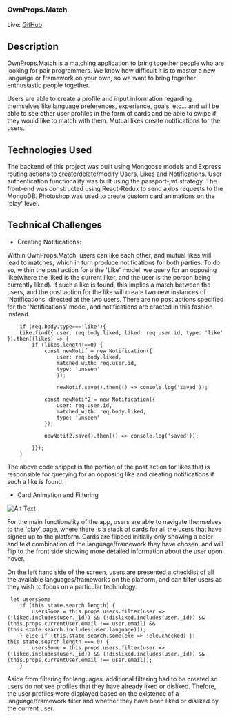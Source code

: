 ### OwnProps.Match

Live: [GitHub](https://aa-ownpropsdotmatch.herokuapp.com)

## Description

OwnProps.Match is a matching application to bring together people who are looking for pair programmers. We know how difficult it is to master a new language or framework on your own, so we want to bring together enthusiastic people together.

Users are able to create a profile and input information regarding themselves like language preferences, experience, goals, etc... and will be able to see other user profiles in the form of cards and be able to swipe if they would like to match with them. Mutual likes create notifications for the users.

## Technologies Used

The backend of this project was built using Mongoose models and Express routing actions to create/delete/modify Users, Likes and Notifications. User authentication functionality was built using the passport-jwt strategy.
The front-end was constructed using React-Redux to send axios requests to the MongoDB.
Photoshop was used to create custom card animations on the 'play' level.

## Technical Challenges

* Creating Notifications:

Within OwnProps.Match, users can like each other, and mutual likes will lead to matches, which in turn produce notifications for both parties. To do so, within the post action for a the 'Like' model, we query for an opposing like(where the liked is the current liker, and the user is the person being currently liked). If such a like is found, this implies a match between the users, and the post action for the like will create two new instances of 'Notifications' directed at the two users. There are no post actions specified for the 'Notifications' model, and notifications are craeted in this fashion instead.

```
    if (req.body.type==='like'){
    Like.find({ user: req.body.liked, liked: req.user.id, type: 'like' }).then((likes) => {
        if (likes.length!==0) {
            const newNotif = new Notification({ 
                user: req.body.liked,
                matched_with: req.user.id,
                type: 'unseen'
                });

                newNotif.save().then(() => console.log('saved'));

            const newNotif2 = new Notification({
                user: req.user.id,
                matched_with: req.body.liked,
                type: 'unseen'
            });

            newNotif2.save().then(() => console.log('saved'));

        }});
    }
```

The above code snippet is the portion of the post action for likes that is responsible for querying for an opposing like and creating notifications if such a like is found.

* Card Animation and Filtering





![Alt Text](https://media.giphy.com/media/daPBXoNCEyHKF16hY0/giphy.gif)


For the main functionality of the app, users are able to navigate themselves to the 'play' page, where there is a stack of cards for all the users that have signed up to the platform. Cards are flipped initially only showing a color and text combination of the language/framework they have chosen, and will flip to the front side showing more detailed information about the user upon hover.

On the left hand side of the screen, users are presented a checklist of all the available languages/frameworks on the platform, and can filter users as they wish to focus on a particular technology.

```
 let usersSome
    if (this.state.search.length) {
        usersSome = this.props.users.filter(user => (!liked.includes(user._id)) && (!disliked.includes(user._id)) && (this.props.currentUser.email !== user.email) && (this.state.search.includes(user.language)));
    } else if (this.state.search.some(ele => !ele.checked) || this.state.search.length === 0) {
        usersSome = this.props.users.filter(user => (!liked.includes(user._id)) && (!disliked.includes(user._id)) && (this.props.currentUser.email !== user.email));
    }

```

Aside from filtering for languages, additional filtering had to be created so users do not see profiles that they have already liked or disliked. Thefore, the user profiles were displayed based on the existence of a language/framework filter and whether they have been liked or disliked by the current user.


